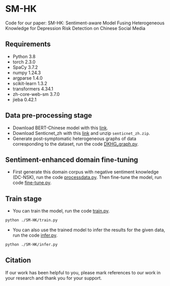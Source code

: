 # SM-HK
Code for our paper:
SM-HK: Sentiment-aware Model Fusing Heterogeneous Knowledge for Depression Risk Detection on Chinese Social Media


## Requirements
* Python 3.8
* torch 2.3.0
* SpaCy 3.7.2
* numpy 1.24.3
* argparse 1.4.0
* scikit-learn 1.3.2
* transformers 4.34.1
* zh-core-web-sm 3.7.0
* jieba 0.42.1

## Data pre-processing stage

* Download BERT-Chinese model with this [link](https://huggingface.co/google-bert/bert-base-chinese).
* Download Senticnet_zh with this [link](https://sentic.net/downloads/) and unzip `senticnet_zh.zip`.
* Generate post-symptomatic heterogeneous graphs of data corresponding to the dataset, run the code [DKHG_graph.py](./SM-HK/DKHG_graph.py).

## Sentiment-enhanced domain fine-tuning
*  First generate this domain corpus with negative sentiment knowledge (DC-NSK), run the code [processdata.py](./SM-HK/finetune/processdata.py). Then fine-tune the model, run code [fine-tune.py](./SM-HK/finetune/fine-tune.py).

## Train stage
* You can train the model, run the code [train.py](./SM-HK/train.py).
```bash
python ./SM-HK/train.py 
```
* You can also use the trained model to infer the results for the given data, run the code [infer.py](./SM-HK/infer.py).
```bash
python ./SM-HK/infer.py 
```

## Citation

If our work has been helpful to you, please mark references to our work in your research and thank you for your support.

